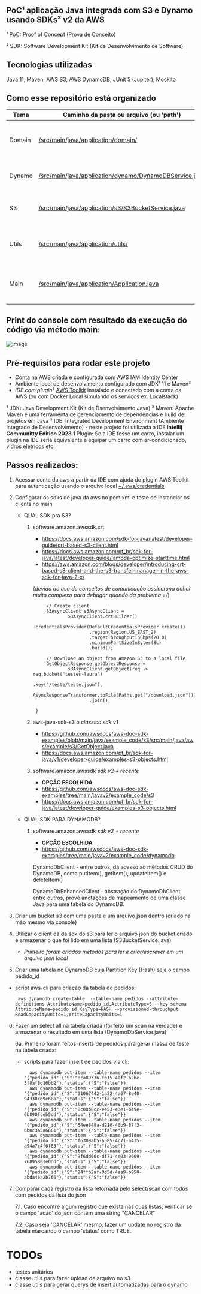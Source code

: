 ## PoC¹ aplicação Java integrada com S3 e Dynamo usando SDKs² v2 da AWS
¹ PoC: Proof of Concept (Prova de Conceito)

² SDK: Software Development Kit (Kit de Desenvolvimento de Software)

## Tecnologias utilizadas
Java 11, Maven, AWS S3, AWS DynamoDB, JUnit 5 (Jupiter), Mockito

## Como esse repositório está organizado

| Tema       | Caminho da pasta ou arquivo (ou 'path')                           | Descrição |
|------------|-------------------------------------------------------------------|----------------------------------------------------------|
| Domain     | [/src/main/java/application/domain/](domain)                      |  Entidade DynamoDB e Classe POJO do domínio de Pedido    |
| Dynamo     | [/src/main/java/application/dynamo/DynamoDBService.java](dynamo)  |  Serviço para select e update com DynamoDbClient         |
| S3         | [/src/main/java/application/s3/S3BucketService.java](s3)          |  Serviço para getObject com S3Client e Object Mapper     |
| Utils      | [/src/main/java/application/utils/](utils)                        |  Classes utilitárias geradoras e leitoras de .json local |
| Main       | [/src/main/java/application/Application.java](main)               |  Início da execução via método main e regras de negócio  |


## Print do console com resultado da execução do código via método main:
![image](https://user-images.githubusercontent.com/8313184/230374806-9178a772-0970-4265-87c2-c69191b7ecfc.png)


## Pré-requisitos para rodar este projeto
- Conta na AWS criada e configurada com AWS IAM Identity Center
- Ambiente local de desenvolvimento configurado com JDK¹ 11 e Maven²
- *IDE com plugin*³ [AWS Toolkit](https://docs.aws.amazon.com/pt_br/toolkit-for-jetbrains/latest/userguide/welcome.html) instalado e conectado com a conta da AWS (ou com Docker Local simulando os serviços ex. Localstack)

¹ JDK: Java Development Kit (Kit de Dsenvolvimento Java)
² Maven: Apache Maven é uma ferramenta de gerenciamento de dependências e build de projetos em Java
³ IDE: Integrated Development Environment (Ambiente Integrado de Desenvolvimento) - neste projeto foi utilizada a IDE **Intellij Communitty Edition 2023.1**
  Plugin: Se a IDE fosse um carro, instalar um plugin na IDE seria equivalente a equipar um carro com ar-condicionado, vidros elétricos etc.
  
## Passos realizados:

1. Acessar conta da aws a partir da IDE com ajuda do plugin AWS Toolkit para autenticação usando o arquivo local [~/.aws/credentials](https://docs.aws.amazon.com/pt_br/toolkit-for-jetbrains/latest/userguide/setup-credentials.html)

2. Configurar os sdks de java da aws no pom.xml e teste de instanciar os clients no main

    - QUAL SDK pra S3?
   
        1. software.amazon.awssdk.crt
            
            - https://docs.aws.amazon.com/sdk-for-java/latest/developer-guide/crt-based-s3-client.html
            - https://docs.aws.amazon.com/pt_br/sdk-for-java/latest/developer-guide/lambda-optimize-starttime.html
            - https://aws.amazon.com/blogs/developer/introducing-crt-based-s3-client-and-the-s3-transfer-manager-in-the-aws-sdk-for-java-2-x/
            
            (*devido ao uso de conceitos de comunicação assíncrona achei muito complexo para debugar quando dá problema =/*)

                    // Create client
                    S3AsyncClient s3AsyncClient =
                            S3AsyncClient.crtBuilder()
                                    .credentialsProvider(DefaultCredentialsProvider.create())
                                    .region(Region.US_EAST_2)
                                    .targetThroughputInGbps(20.0)
                                    .minimumPartSizeInBytes(8L)
                                    .build();

                    // Download an object from Amazon S3 to a local file
                    GetObjectResponse getObjectResponse =
                            s3AsyncClient.getObject(req -> req.bucket("testes-laura")
                                                    .key("/teste/teste.json"),
                                            AsyncResponseTransformer.toFile(Paths.get("/download.json")))
                                    .join();

                }

        2. aws-java-sdk-s3 *o clássico sdk v1*

            - https://github.com/awsdocs/aws-doc-sdk-examples/blob/main/java/example_code/s3/src/main/java/aws/example/s3/GetObject.java
            - https://docs.aws.amazon.com/pt_br/sdk-for-java/v1/developer-guide/examples-s3-objects.html

        3. software.amazon.awssdk *sdk v2 + recente*

            - **OPÇÃO ESCOLHIDA**            
            - https://github.com/awsdocs/aws-doc-sdk-examples/tree/main/javav2/example_code/s3
            - https://docs.aws.amazon.com/pt_br/sdk-for-java/latest/developer-guide/examples-s3-objects.html

    - QUAL SDK PARA DYNAMODB?
    
        1. software.amazon.awssdk *sdk v2 + recente*

            - **OPÇÃO ESCOLHIDA**         
            - https://github.com/awsdocs/aws-doc-sdk-examples/tree/main/javav2/example_code/dynamodb
        
            DynamoDbClient - entre outros, dá acesso ao métodos CRUD do DynamoDB, como putItem(), getItem(), updateItem() e deleteItem()
            
            DynamoDbEnhancedClient - abstração do DynamoDbClient, entre outros, provê anotações de mapeamento de uma classe Java para uma tabela do DynamoDB.


3. Criar um bucket s3 com uma pasta e um arquivo json dentro (criado na mão mesmo via console)

4. Utilizar o client da da sdk do s3 para ler o arquivo json do bucket criado e armazenar o que foi lido em uma lista (S3BucketService.java)

    - *Primeiro foram criados métodos para ler e criar/escrever em um arquivo json local*

5. Criar uma tabela no DynamoDB cuja Partition Key (Hash) seja o campo pedido_id
 - script aws-cli para criação da tabela de pedidos:

        aws dynamodb create-table  --table-name pedidos --attribute-definitions AttributeName=pedido_id,AttributeType=S --key-schema AttributeName=pedido_id,KeyType=HASH --provisioned-throughput ReadCapacityUnits=1,WriteCapacityUnits=1


6. Fazer um select all na tabela criada (foi feito um scan na verdade) e armazenar o resultado em uma lista (DynamoDbService.java)

    6a. Primeiro foram feitos inserts de pedidos para gerar massa de teste na tabela criada:
    - scripts para fazer insert de pedidos via cli:

            aws dynamodb put-item --table-name pedidos --item '{"pedido_id":{"S":"8ca89336-fb15-4af2-b2be-5f8af8d16bb2"},"status":{"S":"false"}}'
            aws dynamodb put-item --table-name pedidos --item '{"pedido_id":{"S":"31067442-1a52-4a67-8e40-94330c69e68a"},"status":{"S":"false"}}'
            aws dynamodb put-item --table-name pedidos --item '{"pedido_id":{"S":"8c00b8cc-ee53-43e1-b49e-6b890fceb5dd"},"status":{"S":"false"}}'
            aws dynamodb put-item --table-name pedidos --item '{"pedido_id":{"S":"64ee848a-d210-40b9-87f3-6b8c3a5a6601"},"status":{"S":"false"}}'
            aws dynamodb put-item --table-name pedidos --item '{"pedido_id":{"S":"f6309ab5-6585-4c71-a435-a94a7c4f6f83"},"status":{"S":"false"}}'
            aws dynamodb put-item --table-name pedidos --item '{"pedido_id":{"S":"9f6dd60c-df71-4e03-9609-76895801e0dd"},"status":{"S":"false"}}'
            aws dynamodb put-item --table-name pedidos --item '{"pedido_id":{"S":"24ffb2af-0d5d-4aa9-b950-abda46a2b766"},"status":{"S":"false"}}'
    
7. Comparar cada registro da lista retornada pelo select/scan com todos com pedidos da lista do json

    7.1. Caso encontre algum registro que exista nas duas listas, verificar se o campo 'acao' do json contém uma string "CANCELAR"

    7.2. Caso seja 'CANCELAR' mesmo, fazer um update no registro da tabela marcando o campo 'status' como TRUE.



# TODOs

- testes unitários
- classe utils para fazer upload de arquivo no s3
- classe utils para gerar querys de insert automatizadas para o dynamo
